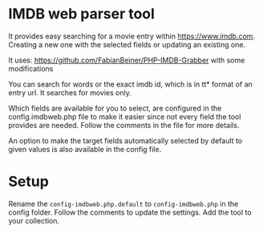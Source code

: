 # IMDB web parser tool

It provides easy searching for a movie entry within https://www.imdb.com.
Creating a new one with the selected fields or updating an existing one.

It uses: https://github.com/FabianBeiner/PHP-IMDB-Grabber with some modifications

You can search for words or the exact imdb id, which is in tt* format of an entry url.
It searches for movies only.

Which fields are available for you to select, are configured in the config.imdbweb.php file to make it
easier since not every field the tool provides are needed.
Follow the comments in the file for more details.

An option to make the target fields automatically selected by default to given values is also available
in the config file.

# Setup

Rename the `config-imdbweb.php.default` to `config-imdbweb.php` in the config folder.
Follow the comments to update the settings. Add the tool to your collection.
